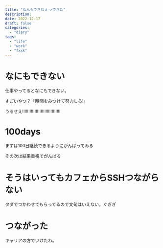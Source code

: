 ```yaml
---
title: "なんもできねえ->できた"
description:
date: 2022-12-17
draft: false
categories:
  - "diary"
tags:
  - "life"
  - "work"
  - "fxxk"
---
```


# なにもできない

仕事やってるとなにもできない。

すごいやつ？「時間をみつけて努力しろ!」

うるせえ!!!!!!!!!!!!!!!!!!!!!!!!!!!!!!!

# 100days

まずは100日継続できるようにがんばってみる

その次は結果重視でがんばる

# そうはいってもカフェからSSHつながらない

タダでつかわせてもらってるので文句はいえない。ぐぎぎ

# つながった

キャリアの方でいけたわ。
